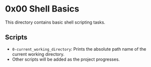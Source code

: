 # 0x00 Shell Basics

This directory contains basic shell scripting tasks.

## Scripts

- `0-current_working_directory`: Prints the absolute path name of the current working directory.
- Other scripts will be added as the project progresses.

